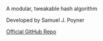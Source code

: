 A modular, tweakable hash algorithm

Developed by Samuel J. Poyner

[Official GitHub Repo](https://github.com/Blooper7/Cyclone-Hash-Algorithm/tree/main)
